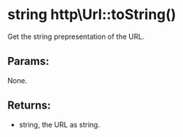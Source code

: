# string http\Url::toString()

Get the string prepresentation of the URL.

## Params:

None.

## Returns:

* string, the URL as string.
